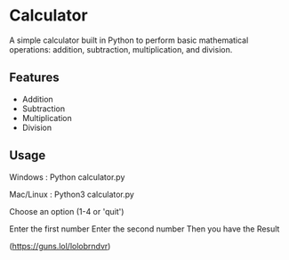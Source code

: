 # Calculator

A simple calculator built in Python to perform basic mathematical operations: addition, subtraction, multiplication, and division.

## Features

- Addition
- Subtraction
- Multiplication
- Division

## Usage

Windows :
Python calculator.py

Mac/Linux :
Python3 calculator.py

Choose an option (1-4 or 'quit')

Enter the first number
Enter the second number
Then you have the Result

(https://guns.lol/lolobrndvr)
